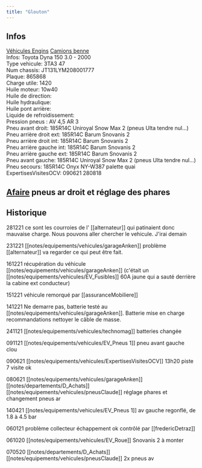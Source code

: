 ```yaml
---
title: "Glouton"
---
```


## Infos
[Véhicules Engins](notes/equipements/vehicules/L_VehiculesEngins.md) [Camions benne](notes/equipements/vehicules/C_CamionsBenne.md)\
Infos: Toyota Dyna 150 3.0 - 2000\
Type vehicule: 3TA3 47\
Num chassis: JT131LYM208001777\
Plaque: 865868\
Charge utile: 1420\
Huile moteur: 10w40\
Huile de direction:\
Huile hydraulique:\
Huile pont arrière:\
Liquide de refroidissement:\
Pression pneus : AV 4,5 AR 3\
Pneu avant droit: 185R14C Uniroyal Snow Max 2 (pneus Ulta tendre nul...)\
Pneu arrière droit ext: 185R14C Barum Snovanis 2\
Pneu arrière droit int: 185R14C Barum Snovanis 2\
Pneu arrière gauche int: 185R14C Barum Snovanis 2\
Pneu arrière gauche ext: 185R14C Barum Snovanis 2\
Pneu avant gauche: 185R14C Uniroyal Snow Max 2 (pneus Ulta tendre nul...)\
Pneu secours: 185R14C Onyx NY-W387 palette quai\
ExpertisesVisitesOCV: 090621 280818

## [Afaire](notes/statut/Afaire.md) pneus ar droit et réglage des phares

## Historique
281221 ce sont les courroies de l' [[alternateur]] qui patinaient donc mauvaise charge. Nous pouvons aller chercher le vehicule. J'irai demain

231221 [[notes/equipements/vehicules/garageAnken]] problème [[alternateur]] va regarder ce qui peut être fait. 

161221 récupération du véhicule [[notes/equipements/vehicules/garageAnken]] (c'était un [[notes/equipements/vehicules/EV_Fusibles]] 60A jaune qui a sauté derrière la cabine ext conducteur)

151221 véhicule remorqué par [[assuranceMobiliere]]

141221 Ne demarre pas, batterie testé au [[notes/equipements/vehicules/garageAnken]]. Batterie mise en charge recommandations nettoyer le câble de masse.

241121 [[notes/equipements/vehicules/technomag]] batteries changée

091121 [[notes/equipements/vehicules/EV_Pneus 1]] pneu avant gauche clou

090621 [[notes/equipements/vehicules/ExpertisesVisitesOCV]] 13h20 piste 7 visite ok

080621 [[notes/equipements/vehicules/garageAnken]] [[notes/departements/D_Achats]] [[notes/equipements/vehicules/pneusClaude]] réglage phares et changement pneus ar 

140421 [[notes/equipements/vehicules/EV_Pneus 1]] av gauche regonflé, de 1.8 à 4.5 bar

060121 problème collecteur échappement ok contrôlé par [[fredericDetraz]]

061020 [[notes/equipements/vehicules/EV_Roue]] Snovanis 2 à monter

070520 [[notes/departements/D_Achats]] [[notes/equipements/vehicules/pneusClaude]] 2x pneus av 
